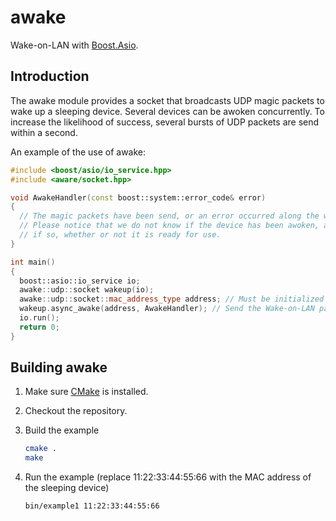 awake
=====

Wake-on-LAN with [Boost.Asio](http://www.boost.org/doc/libs/release/libs/asio/).

Introduction
------------

The awake module provides a socket that broadcasts UDP magic packets to wake up
a sleeping device. Several devices can be awoken concurrently. To increase the
likelihood of success, several bursts of UDP packets are send within a second.

An example of the use of awake:

```c++
#include <boost/asio/io_service.hpp>
#include <aware/socket.hpp>

void AwakeHandler(const boost::system::error_code& error)
{
  // The magic packets have been send, or an error occurred along the way.
  // Please notice that we do not know if the device has been awoken, and
  // if so, whether or not it is ready for use.
}

int main()
{
  boost::asio::io_service io;
  awake::udp::socket wakeup(io);
  awake::udp::socket::mac_address_type address; // Must be initialized with the MAC address of the sleeping device
  wakeup.async_awake(address, AwakeHandler); // Send the Wake-on-LAN packets asynchronously
  io.run();
  return 0;
}
```

Building awake
--------------

1. Make sure [CMake](http://cmake.org/) is installed.

2. Checkout the repository.

3. Build the example

   ```bash
   cmake .
   make
   ```
4. Run the example (replace 11:22:33:44:55:66 with the MAC address of the sleeping device)

   ```bash
   bin/example1 11:22:33:44:55:66
   ```
